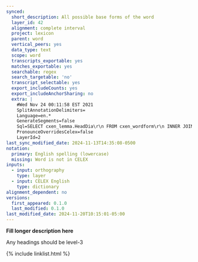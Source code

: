 ```yaml
---
synced:
  short_description: All possible base forms of the word
  layer_id: 42
  alignment: complete interval
  project: lexicon
  parent: word
  vertical_peers: yes
  data_type: text
  scope: word
  transcripts_exportable: yes
  matches_exportable: yes
  searchable: regex
  search_targetable: 'no'
  transcript_selectable: yes
  export_includeCounts: yes
  export_includeAnchorSharing: no
  extra: |
    #Wed Nov 24 00:11:58 EST 2021
    SplitAnnotationDelimiters=
    Language=en.*
    GenerateSegments=false
    Sql=SELECT cxen_lemma.HeadDia\r\n FROM cxen_wordform\r\n INNER JOIN cxen_wordformortho ON cxen_wordform.IdNum \= cxen_wordformortho.IdNum\r\n INNER JOIN cxen_lemma ON cxen_wordform.IdNumLemma \= cxen_lemma.IdNumLemma\r\n WHERE cxen_wordformortho.WordDia \= ?\r\n ORDER BY cxen_lemma.Cob DESC
    PronounceOverridesCelex=false
    LayerId=2
last_sync_modified_date: 2024-11-13T14:35:08-0500
notation:
  primary: English spelling (lowercase)
  missing: Word is not in CELEX
inputs:
  - input: orthography
    type: layer
  - input: CELEX English
    type: dictionary
alignment_dependent: no
versions:
  first_appeared: 0.1.0
  last_modified: 0.1.0
last_modified_date: 2024-11-20T10:15:01-05:00
---
```


**Fill longer description here**

Any headings should be level-3


{% include linklist.html %}
